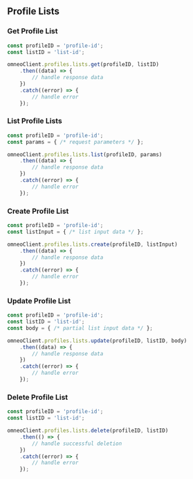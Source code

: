 ## Profile Lists

### Get Profile List

```javascript
const profileID = 'profile-id';
const listID = 'list-id';

omneoClient.profiles.lists.get(profileID, listID)
    .then((data) => {
        // handle response data
    })
    .catch((error) => {
        // handle error
    });
```

### List Profile Lists

```javascript
const profileID = 'profile-id';
const params = { /* request parameters */ };

omneoClient.profiles.lists.list(profileID, params)
    .then((data) => {
        // handle response data
    })
    .catch((error) => {
        // handle error
    });
```

### Create Profile List

```javascript
const profileID = 'profile-id';
const listInput = { /* list input data */ };

omneoClient.profiles.lists.create(profileID, listInput)
    .then((data) => {
        // handle response data
    })
    .catch((error) => {
        // handle error
    });
```

### Update Profile List

```javascript
const profileID = 'profile-id';
const listID = 'list-id';
const body = { /* partial list input data */ };

omneoClient.profiles.lists.update(profileID, listID, body)
    .then((data) => {
        // handle response data
    })
    .catch((error) => {
        // handle error
    });
```

### Delete Profile List

```javascript
const profileID = 'profile-id';
const listID = 'list-id';

omneoClient.profiles.lists.delete(profileID, listID)
    .then(() => {
        // handle successful deletion
    })
    .catch((error) => {
        // handle error
    });
```